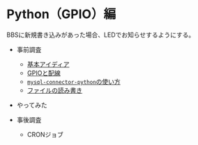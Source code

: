 # Python（GPIO）編

BBSに新規書き込みがあった場合、LEDでお知らせするようにする。

* 事前調査
  * [基本アイディア](research.html)
  * [GPIOと配線](research2.html)
  * [`mysql-connector-python`の使い方](research3.html)
  * [ファイルの読み書き](research4.html)
* やってみた

* 事後調査
  * CRONジョブ